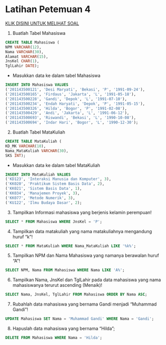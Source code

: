 # Latihan Petemuan 4

[KLIK DISINI UNTUK MELIHAT SOAL](https://docs.google.com/presentation/d/1XvSzn8lGMbpxOicjFn_FzTm7OlUmswBD/edit#slide=id.p15)

1. Buatlah Tabel Mahasiswa

```sql
CREATE TABLE Mahasiswa (
NPM VARCHAR(12),
Nama VARCHAR(30),
Alamat VARCHAR(15),
JnsKel CHAR(1),
TglLahir DATE);
```

-   Masukkan data ke dalam tabel Mahasiswa

```sql
INSERT INTO Mahasiswa VALUES
('201143500121', 'Desi Maryati', 'Bekasi', 'P', '1991-09-24'),
('201143500165', 'Firdaus', 'Jakarta', 'L', '1991-05-18'),
('201143500228', 'Gandi', 'Depok', 'L', '1991-07-10'),
('201143500234', 'Endah Haryati', 'Depok', 'P', '1991-05-15'),
('201143500326', 'Hilda', 'Bogor', 'P', '1991-02-08'),
('201143500429', 'Andi', 'Jakarta', 'L', '1991-06-12'),
('201143500693', 'Riswandi', 'Bekasi', 'L', '1990-10-08'),
('201143500694', 'Indar Hari', 'Bogor', 'L', '1990-12-30');
```

2. Buatlah Tabel MataKuliah

```sql
CREATE TABLE MataKuliah (
KD_MK VARCHAR(10),
Nama_MataKuliah VARCHAR(30),
SKS INT);
```

-   Masukkan data ke dalam tabel MataKuliah

```sql
INSERT INTO MataKuliah VALUES
('KD123', 'Interaksi Manusia dan Komputer', 3),
('KK020', 'Praktikum Sistem Basis Data', 2),
('KK021', 'Sistem Basis Data', 1),
('KK034', 'Manajemen Proyek', 3),
('KK077', 'Metode Numerik', 3),
('KU122', 'Ilmu Budaya Dasar', 2);
```

3. Tampilkan Informasi mahasiswa yang berjenis kelamin perempuan!

```sql
SELECT * FROM Mahasiswa WHERE JnsKel = 'P';
```

4. Tampilkan data matakuliah yang nama matakuliahnya mengandung huruf “k”!

```sql
SELECT * FROM MataKuliah WHERE Nama_MataKuliah LIKE '%k%';
```

5. Tampilkan NPM dan Nama Mahasiswa yang namanya berawalan huruf “A”!

```sql
SELECT NPM, Nama FROM Mahasiswa WHERE Nama LIKE 'A%';
```

6. Tampilkan Nama, JnsKel dan TglLahir pada data mahasiswa yang nama mahasiswanya terurut ascending (Menaik)!

```sql
SELECT Nama, JnsKel, TglLahir FROM Mahasiswa ORDER BY Nama ASC;
```

7. Rubahlah data mahasiswa yang bernama Gandi menjadi “Muhammad Gandi”!

```sql
UPDATE Mahasiswa SET Nama = 'Muhammad Gandi' WHERE Nama = 'Gandi';
```

8. Hapuslah data mahasiswa yang bernama “Hilda”;

```sql
DELETE FROM Mahasiswa WHERE Nama = 'Hilda';
```

